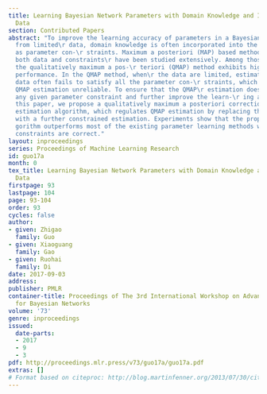 ```yaml
---
title: Learning Bayesian Network Parameters with Domain Knowledge and Insufficient
  Data
section: Contributed Papers
abstract: "To improve the learning accuracy of parameters in a Bayesian network (BN)
  from limited\r data, domain knowledge is often incorporated into the learning process
  as parameter con-\r straints. Maximum a posteriori (MAP) based methods that use
  both data and constraints\r have been studied extensively. Among those methods,
  the qualitatively maximum a pos-\r teriori (QMAP) method exhibits high learning
  performance. In the QMAP method, when\r the data are limited, estimation from the
  data often fails to satisfy all the parameter con-\r straints, which makes the overall
  QMAP estimation unreliable. To ensure that the QMAP\r estimation does not violate
  any given parameter constraint and further improve the learn-\r ing accuracy, in
  this paper, we propose a qualitatively maximum a posteriori correction\r (QMAP-C)
  estimation algorithm, which regulates QMAP estimation by replacing the data\r estimation
  with a further constrained estimation. Experiments show that the proposed al-\r
  gorithm outperforms most of the existing parameter learning methods when the parameter\r
  constraints are correct."
layout: inproceedings
series: Proceedings of Machine Learning Research
id: guo17a
month: 0
tex_title: Learning Bayesian Network Parameters with Domain Knowledge and Insufficient
  Data
firstpage: 93
lastpage: 104
page: 93-104
order: 93
cycles: false
author:
- given: Zhigao
  family: Guo
- given: Xiaoguang
  family: Gao
- given: Ruohai
  family: Di
date: 2017-09-03
address: 
publisher: PMLR
container-title: Proceedings of The 3rd International Workshop on Advanced Methodologies
  for Bayesian Networks
volume: '73'
genre: inproceedings
issued:
  date-parts:
  - 2017
  - 9
  - 3
pdf: http://proceedings.mlr.press/v73/guo17a/guo17a.pdf
extras: []
# Format based on citeproc: http://blog.martinfenner.org/2013/07/30/citeproc-yaml-for-bibliographies/
---
```


